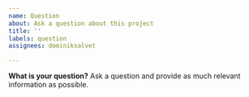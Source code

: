 ```yaml
---
name: Question
about: Ask a question about this project
title: ''
labels: question
assignees: dominiksalvet

---
```


**What is your question?**
Ask a question and provide as much relevant information as possible.
